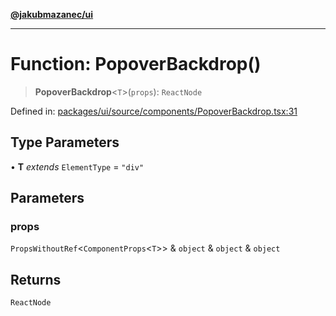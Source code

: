 [**@jakubmazanec/ui**](../README.md)

---

# Function: PopoverBackdrop()

> **PopoverBackdrop**\<`T`\>(`props`): `ReactNode`

Defined in:
[packages/ui/source/components/PopoverBackdrop.tsx:31](https://github.com/jakubmazanec/tools/blob/7c5f40d811171692b72a47160bc33d644201b16a/packages/ui/source/components/PopoverBackdrop.tsx#L31)

## Type Parameters

• **T** _extends_ `ElementType` = `"div"`

## Parameters

### props

`PropsWithoutRef`\<`ComponentProps`\<`T`\>\> & `object` & `object` & `object`

## Returns

`ReactNode`
